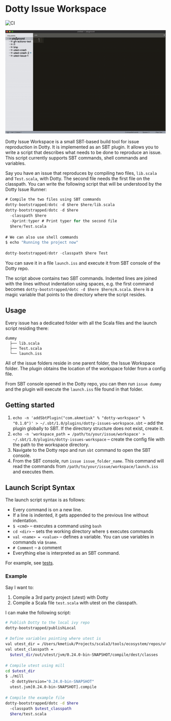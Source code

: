 # Dotty Issue Workspace
![CI](https://github.com/anatoliykmetyuk/dotty-issue-workspace/workflows/CI/badge.svg)

<p align="center">
  <img src="demo.gif">
</p>

Dotty Issue Workspace is a small SBT-based build tool for issue reproduction in Dotty. It is implemented as an SBT plugin. It allows you to write a script that describes what needs to be done to reproduce an issue. This script currently supports SBT commands, shell commands and variables.

Say you have an issue that reproduces by compiling two files, `lib.scala` and `Test.scala`, with Dotty. The second file needs the first file on the classpath. You can write the following script that will be understood by the Dotty Issue Runner:

```scala
# Compile the two files using SBT commands
dotty-bootstrapped/dotc -d $here $here/lib.scala
dotty-bootstrapped/dotc -d $here
  -classpath $here
  -Xprint:typer # Print typer for the second file
  $here/Test.scala

# We can also use shell commands
$ echo "Running the project now"

dotty-bootstrapped/dotr -classpath $here Test
```

You can save it in a file `launch.iss` and execute it from SBT console of the Dotty repo.

The script above contains two SBT commands. Indented lines are joined with the lines without indentation using spaces, e.g. the first command becomes `dotty-bootstrapped/dotc -d $here $here/A.scala`. `$here` is a magic variable that points to the directory where the script resides.

## Usage
Every issue has a dedicated folder with all the Scala files and the launch script residing there:

```
dummy
  ├── lib.scala
  ├── Test.scala
  └── launch.iss
```

All of the issue folders reside in one parent folder, the Issue Workspace folder. The plugin obtains the location of the workspace folder from a config file.

From SBT console opened in the Dotty repo, you can then run `issue dummy` and the plugin will execute the `launch.iss` file found in that folder.

## Getting started
1. `echo -n 'addSbtPlugin("com.akmetiuk" % "dotty-workspace" % "0.1.0")' > ~/.sbt/1.0/plugins/dotty-issues-workspace.sbt` – add the plugin globally to SBT. If the directory structure does not exist, create it.
2. `echo -n 'workspace_path = /path/to/your/issue/workspace' > ~/.sbt/1.0/plugins/dotty-issues-workspace` – create the config file with the path to the workspace directory.
3. Navigate to the Dotty repo and run `sbt` command to open the SBT console.
4. From the SBT console, run `issue issue_folder_name`. This command will read the commands from `/path/to/your/issue/workspace/launch.iss` and executes them.

## Launch Script Syntax
The launch script syntax is as follows:

- Every command is on a new line.
- If a line is indented, it gets appended to the previous line without indentation.
- `$ <cmd>` – executes a command using `bash`
- `cd <dir>` – sets the working directory where `$` executes commands
- `val <name> = <value>` – defines a variable. You can use variables in commands via `$name`.
- `# Comment` – a comment
- Everything else is interpreted as an SBT command.

For example, see [tests](https://github.com/anatoliykmetyuk/dotty-issue-workspace/tree/master/src/test/scala/dotty/workspace/core).

### Example
Say I want to:

1. Compile a 3rd party project (utest) with Dotty
2. Compile a Scala file `test.scala` with utest on the classpath.

I can make the following script:

```bash
# Publish Dotty to the local ivy repo
dotty-bootstrapped/publishLocal

# Define variables pointing where utest is
val utest_dir = /Users/kmetiuk/Projects/scala3/tools/ecosystem/repos/utest/
val utest_classpath =
  $utest_dir/out/utest/jvm/0.24.0-bin-SNAPSHOT/compile/dest/classes

# Compile utest using mill
cd $utest_dir
$ ./mill
  -D dottyVersion="0.24.0-bin-SNAPSHOT"
  utest.jvm[0.24.0-bin-SNAPSHOT].compile

# Compile the example file
dotty-bootstrapped/dotc -d $here
  -classpath $utest_classpath
  $here/test.scala
```